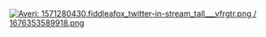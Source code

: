 [![Averi: 1571280430.fiddleafox_twitter-in-stream_tall___vfrgtr.png / 1676353589918.png]( https://desu-usergeneratedcontent.xyz/trash/image/1676/35/1676353589918.png )](https://desu-usergeneratedcontent.xyz/trash/image/1676/35/1676353589918.png)